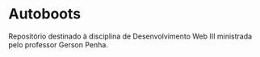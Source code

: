 # Autoboots
Repositório destinado à disciplina de Desenvolvimento Web III ministrada pelo professor Gerson Penha.
